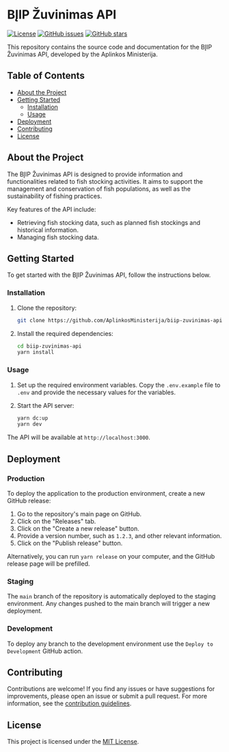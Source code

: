 # BĮIP Žuvinimas API

[![License](https://img.shields.io/github/license/AplinkosMinisterija/biip-zuvinimas-api)](https://github.com/AplinkosMinisterija/biip-zuvinimas-api/blob/main/LICENSE)
[![GitHub issues](https://img.shields.io/github/issues/AplinkosMinisterija/biip-zuvinimas-api)](https://github.com/AplinkosMinisterija/biip-zuvinimas-api/issues)
[![GitHub stars](https://img.shields.io/github/stars/AplinkosMinisterija/biip-zuvinimas-api)](https://github.com/AplinkosMinisterija/biip-zuvinimas-api/stargazers)

This repository contains the source code and documentation for the BĮIP Žuvinimas API, developed by the Aplinkos
Ministerija.

## Table of Contents

- [About the Project](#about-the-project)
- [Getting Started](#getting-started)
    - [Installation](#installation)
    - [Usage](#usage)
- [Deployment](#deployment)
- [Contributing](#contributing)
- [License](#license)

## About the Project

The BĮIP Žuvinimas API is designed to provide information and functionalities related to fish stocking activities. It
aims to support the management and conservation of fish populations, as well as the sustainability of fishing practices.

Key features of the API include:

- Retrieving fish stocking data, such as planned fish stockings and historical information.
- Managing fish stocking data.

## Getting Started

To get started with the BĮIP Žuvinimas API, follow the instructions below.

### Installation

1. Clone the repository:

   ```bash
   git clone https://github.com/AplinkosMinisterija/biip-zuvinimas-api.git
   ```

2. Install the required dependencies:

   ```bash
   cd biip-zuvinimas-api
   yarn install
   ```

### Usage

1. Set up the required environment variables. Copy the `.env.example` file to `.env` and provide the necessary values
   for the variables.

2. Start the API server:

   ```bash
   yarn dc:up
   yarn dev
   ```

The API will be available at `http://localhost:3000`.

## Deployment

### Production

To deploy the application to the production environment, create a new GitHub release:

1. Go to the repository's main page on GitHub.
2. Click on the "Releases" tab.
3. Click on the "Create a new release" button.
4. Provide a version number, such as `1.2.3`, and other relevant information.
5. Click on the "Publish release" button.

Alternatively, you can run `yarn release` on your computer, and the GitHub release page will be prefilled.

### Staging

The `main` branch of the repository is automatically deployed to the staging environment. Any changes pushed to the main
branch will trigger a new deployment.

### Development

To deploy any branch to the development environment use the `Deploy to Development` GitHub action.

## Contributing

Contributions are welcome! If you find any issues or have suggestions for improvements, please open an issue or submit a
pull request. For more information, see the [contribution guidelines](./CONTRIBUTING.md).

## License

This project is licensed under the [MIT License](./LICENSE).
